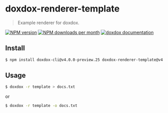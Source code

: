 # doxdox-renderer-template

> Example renderer for doxdox.

[![NPM version](https://img.shields.io/npm/v/doxdox-renderer-template?style=flat-square)](https://www.npmjs.org/package/doxdox-renderer-template)
[![NPM downloads per month](https://img.shields.io/npm/dm/doxdox-renderer-template?style=flat-square)](https://www.npmjs.org/package/doxdox-renderer-template)
[![doxdox documentation](https://img.shields.io/badge/doxdox-documentation-%23E85E95?style=flat-square)](https://doxdox.org)

## Install

```bash
$ npm install doxdox-cli@v4.0.0-preview.25 doxdox-renderer-template@v4.0.0-preview.25 --save-dev
```

## Usage

```bash
$ doxdox -r template > docs.txt
```

or

```bash
$ doxdox -r template -o docs.txt
```
